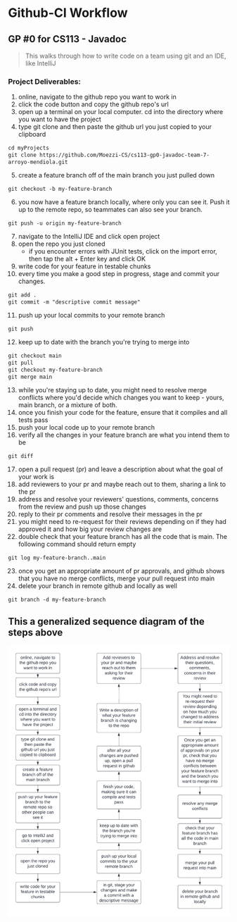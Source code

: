 # Github-CI Workflow
## GP #0 for CS113 - Javadoc

>This walks through how to write code on a team using git and an IDE, like IntelliJ

### Project Deliverables:
1. online, navigate to the github repo you want to work in
2. click the code button and copy the github repo's url
3. open up a terminal on your local computer.  cd into the directory where you want to have the project
4. type git clone and then paste the github url you just copied to your clipboard
```
cd myProjects
git clone https://github.com/Moezzi-CS/cs113-gp0-javadoc-team-7-arroyo-mendiola.git
```
5. create a feature branch off of the main branch you just pulled down
```
git checkout -b my-feature-branch
```
6. you now have a feature branch locally, where only you can see it.  Push it up to the remote repo, so teammates can also see your branch.
```
git push -u origin my-feature-branch
```
7. navigate to the IntelliJ IDE and click open project
8. open the repo you just cloned
	- if you encounter errors with JUnit tests, click on the import error, then tap the alt + Enter key and click OK
9. write code for your feature in testable chunks
10. every time you make a good step in progress, stage and commit your changes.  
```
git add .
git commit -m "descriptive commit message"
```
11. push up your local commits to your remote branch
```
git push
```
12. keep up to date with the branch you're trying to merge into
```
git checkout main
git pull
git checkout my-feature-branch
git merge main
```
13. while you're staying up to date, you might need to resolve merge conflicts where you'd decide which changes you want to keep - yours, main branch, or a mixture of both.
14. once you finish your code for the feature, ensure that it compiles and all tests pass
15. push your local code up to your remote branch
16. verify all the changes in your feature branch are what you intend them to be 
```
git diff
```
17. open a pull request (pr) and leave a description about what the goal of your work is
18. add reviewers to your pr and maybe reach out to them, sharing a link to the pr
19. address and resolve your reviewers' questions, comments, concerns from the review and push up those changes
20. reply to their pr comments and resolve their messages in the pr
21. you might need to re-request for their reviews depending on if they had approved it and how big your review changes are
22. double check that your feature branch has all the code that is main. The following command should return empty
```
git log my-feature-branch..main
```
23. once you get an appropriate amount of pr approvals, and github shows that you have no merge conflicts, merge your pull request into main
24. delete your branch in remote github and locally as well
```
git branch -d my-feature-branch
```

## This a generalized sequence diagram of the steps above
![Alt_text](code-sequence.png)

